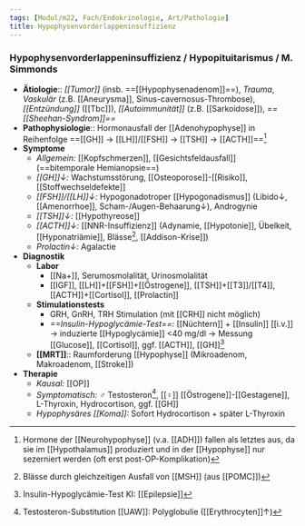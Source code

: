 ```yaml
---
tags: [Modul/m22, Fach/Endokrinologie, Art/Pathologie]
title: Hypophysenvorderlappeninsuffizienz
---
```

### Hypophysenvorderlappeninsuffizienz / Hypopituitarismus / M. Simmonds
- **Ätiologie**:: *[[Tumor]]* (insb. ==[[Hypophysenadenom]]==), *Trauma*, *Vaskulär* (z.B. [[Aneurysma]], Sinus-cavernosus-Thrombose), *[[Entzündung]]* ([[Tbc]]), *[[Autoimmunität]]* (z.B. [[Sarkoidose]]), *==[[Sheehan-Syndrom]]==*
- **Pathophysiologie**:: Hormonausfall der [[Adenohypophyse]] in Reihenfolge ==[[GH]] → [[LH]]/[[FSH]] → [[TSH]] → [[ACTH]]==[^4]
- **Symptome**
	- *Allgemein:* [[Kopfschmerzen]], [[Gesichtsfeldausfall]] (==bitemporale Hemianopsie==)
	- *[[GH]]↓:* Wachstumsstörung, [[Osteoporose]]-[[Risiko]], [[Stoffwechseldefekte]]
	- *[[FSH]]/[[LH]]↓:* Hypogonadotroper [[Hypogonadismus]] (Libido↓, [[Amenorrhoe]], Scham-/Augen-Behaarung↓), Androgynie
	- *[[TSH]]↓:* [[Hypothyreose]]
	- *[[ACTH]]↓:* [[NNR-Insuffizienz]] (Adynamie, [[Hypotonie]], Übelkeit, [[Hyponatriämie]], Blässe[^1], [[Addison-Krise]])
	- *Prolactin↓:* Agalactie
- **Diagnostik**
	- **Labor**
		- [[Na+]], Serumosmolalität, Urinosmolalität
		- [[IGF]], [[LH]]+[[FSH]]+[[Östrogene]], [[TSH]]+[[T3]]/[[T4]], [[ACTH]]+[[Cortisol]], [[Prolactin]]
	- **Stimulationstests**
		- GRH, GnRH, TRH Stimulation (mit [[CRH]] nicht möglich)
		- *==Insulin-Hypoglycämie-Test==:* [[Nüchtern]] + [[Insulin]] [[i.v.]] → induzierte [[Hypoglycämie]] <40 mg/dl → Messung [[Glucose]], [[Cortisol]], ggf. [[ACTH]], [[GH]][^2]
	- **[[MRT]]**:: Raumforderung [[Hypophyse]] (Mikroadenom, Makroadenom, [[Stroke]])
- **Therapie**
	- *Kausal:* [[OP]]
	- *Symptomatisch:* ♂ Testosteron[^3], [[♀]] [[Östrogene]]-[[Gestagene]], L-Thyroxin, Hydrocortison, ggf. [[GH]]
	- *Hypophysäres [[Koma]]:* Sofort Hydrocortison + später L-Thyroxin

[^1]: Blässe durch gleichzeitigen Ausfall von [[MSH]] (aus [[POMC]])
[^2]: Insulin-Hypoglycämie-Test KI: [[Epilepsie]]
[^3]: Testosteron-Substitution [[UAW]]: Polyglobulie ([[Erythrocyten]]↑)
[^4]: Hormone der [[Neurohypophyse]] (v.a. [[ADH]]) fallen als letztes aus, da sie im [[Hypothalamus]] produziert und in der [[Hypophyse]] nur sezerniert werden (oft erst post-OP-Komplikation)